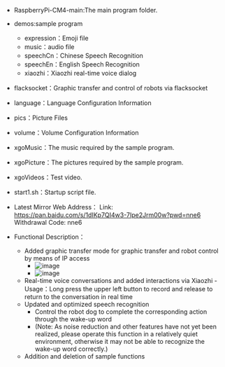 -  RaspberryPi-CM4-main:The main program folder.
  - demos:sample program
    - expression：Emoji file
    - music：audio file
    - speechCn：Chinese Speech Recognition
    - speechEn：English Speech Recognition
    - xiaozhi：Xiaozhi real-time voice dialog
  - flacksocket：Graphic transfer and control of robots via flacksocket
  - language：Language Configuration Information
  - pics：Picture Files
  - volume：Volume Configuration Information
-  xgoMusic：The music required by the sample program.
-  xgoPicture：The pictures required by the sample program.
-  xgoVideos：Test video.
-  start1.sh：Startup script file.

- Latest Mirror Web Address：
  Link: https://pan.baidu.com/s/1dIKp7QI4w3-7Ipe2Jrm00w?pwd=nne6 Withdrawal Code: nne6

- Functional Description：
  - Added graphic transfer mode for graphic transfer and robot control by means of IP access
    - ![image](https://github.com/user-attachments/assets/7f088c27-4d61-48b0-96c5-166f1bafd264)
    - ![image](https://github.com/user-attachments/assets/ca6c5c29-ac6b-427d-a51a-0a42273738b3)
  - Real-time voice conversations and added interactions via Xiaozhi
    -Usage：Long press the upper left button to record and release to return to the conversation in real time 
  - Updated and optimized speech recognition
    - Control the robot dog to complete the corresponding action through the wake-up word
    - (Note: As noise reduction and other features have not yet been realized, please operate this function in a relatively quiet environment, otherwise it may not be able to recognize the wake-up word correctly.)
  - Addition and deletion of sample functions
  

